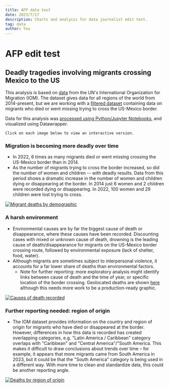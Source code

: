 ```yaml
---
title: AFP data test
date: 2023/7/17
description: Charts and analysis for data journalist edit test.
tag: data
author: You
---
```


# AFP edit test


## Deadly tragedies involving migrants crossing Mexico to the US

This analysis is based on [data](https://missingmigrants.iom.int/downloads) from the UN's International Organization for Migration (IOM). The dataset gives data for all regions of the world from 2014-present, but we are working with a [filtered dataset](https://github.com/corintxt/Data-test-AFP/blob/main/data/US-Mexico-missing-migrants.csv) containing data on migrants who died or went missing trying to cross the US-Mexico border.

Data for this analysis was [processed using Python/Jupyter Notebooks](https://github.com/corintxt/Data-test-AFP/blob/main/Analysis1.ipynb), and visualized using Datawrapper.
    
    Click on each image below to view an interactive version.


### Migration is becoming more deadly over time

* In 2022, 6 times as many migrants died or went missing crossing the US-Mexico border than in 2014.
* As the number of migrants trying to cross the border increased, so did the number of women and children -- with deadly results. Data from this period shows a dramatic increase in the number of women and children dying or disappearing at the border. In 2014 just 6 women and 2 children were recorded dying or disappearing. In 2022, 100 women and 29 children were lost trying to cross.

[![Migrant deaths by demographic](https://datawrapper.dwcdn.net/hO8s5/full.png)](https://www.datawrapper.de/_/hO8s5/)

### A harsh environment

* Environmental causes are by far the biggest cause of death or disappearance, where these causes have been recorded. Discounting cases with mixed or unknown cause of death, drowning is the leading cause of death/disappearance for migrants on the US-Mexico border crossing route, followed by environmental exposure (lack of shelter, food, water).
* Although migrants are sometimes subject to interpersonal violence, it accounts for a far lower share of deaths than environmental factors.
    * Note for further reporting: more exploratory analysis might identify links between cause of death and the time of year, or specific location of the border crossing. Geolocated deaths are shown [here](https://www.datawrapper.de/_/1wEwX/) although this needs more work to be a production-ready graphic.

[![Causes of death recorded](https://datawrapper.dwcdn.net/DOsSB/full.png)](https://www.datawrapper.de/_/DOsSB/)

### Further reporting needed: region of origin

* The IOM dataset provides information on the country and region of origin for migrants who have died or disappeared at the border. However, differences in how this data is recorded has created overlapping categories, e.g. "Latin America / Caribbean" category overlaps with "Caribbean" and "Central America"/"South America. This makes it difficult to draw conclusions about trends over time – for example, it appears that more migrants came from South America in 2023, but it could be that the "South America" category is being used in a different way. With more time to clean and standardize data, this could be another reporting angle.

[![Deaths by region of origin](https://datawrapper.dwcdn.net/d43EJ/full.png)](https://www.datawrapper.de/_/d43EJ/)
